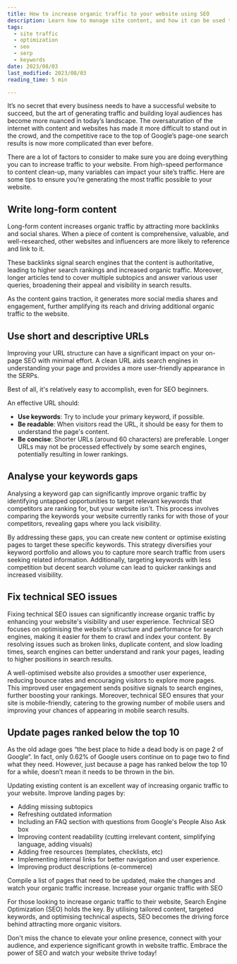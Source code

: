 ```yaml
---
title: How to increase organic traffic to your website using SEO
description: Learn how to manage site content, and how it can be used to attract a more relevant audience.
tags:
  - site traffic
  - optimization
  - seo
  - serp
  - keywords
date: 2023/08/03
last_modified: 2023/08/03
reading_time: 5 min

---
```


It’s no secret that every business needs to have a successful website to succeed, but the art of generating traffic and building loyal audiences has become more nuanced in today’s landscape. The oversaturation of the internet with content and websites has made it more difficult to stand out in the crowd, and the competitive race to the top of Google’s page-one search results is now more complicated than ever before.

There are a lot of factors to consider to make sure you are doing everything you can to increase traffic to your website. From high-speed performance to content clean-up, many variables can impact your site’s traffic. Here are some tips to ensure you’re generating the most traffic possible to your website.

## Write long-form content

Long-form content increases organic traffic by attracting more backlinks and social shares. When a piece of content is comprehensive, valuable, and well-researched, other websites and influencers are more likely to reference and link to it.

These backlinks signal search engines that the content is authoritative, leading to higher search rankings and increased organic traffic. Moreover, longer articles tend to cover multiple subtopics and answer various user queries, broadening their appeal and visibility in search results.

As the content gains traction, it generates more social media shares and engagement, further amplifying its reach and driving additional organic traffic to the website.

## Use short and descriptive URLs

Improving your URL structure can have a significant impact on your on-page SEO with minimal effort. A clean URL aids search engines in understanding your page and provides a more user-friendly appearance in the SERPs.

Best of all, it's relatively easy to accomplish, even for SEO beginners.

An effective URL should:

- **Use keywords**: Try to include your primary keyword, if possible.
- **Be readable**: When visitors read the URL, it should be easy for them to understand the page's content.
- **Be concise**: Shorter URLs (around 60 characters) are preferable. Longer URLs may not be processed effectively by some search engines, potentially resulting in lower rankings.

## Analyse your keywords gaps

Analysing a keyword gap can significantly improve organic traffic by identifying untapped opportunities to target relevant keywords that competitors are ranking for, but your website isn't. This process involves comparing the keywords your website currently ranks for with those of your competitors, revealing gaps where you lack visibility.

By addressing these gaps, you can create new content or optimise existing pages to target these specific keywords. This strategy diversifies your keyword portfolio and allows you to capture more search traffic from users seeking related information. Additionally, targeting keywords with less competition but decent search volume can lead to quicker rankings and increased visibility.

## Fix technical SEO issues

Fixing technical SEO issues can significantly increase organic traffic by enhancing your website's visibility and user experience. Technical SEO focuses on optimising the website's structure and performance for search engines, making it easier for them to crawl and index your content. By resolving issues such as broken links, duplicate content, and slow loading times, search engines can better understand and rank your pages, leading to higher positions in search results.

A well-optimised website also provides a smoother user experience, reducing bounce rates and encouraging visitors to explore more pages. This improved user engagement sends positive signals to search engines, further boosting your rankings. Moreover, technical SEO ensures that your site is mobile-friendly, catering to the growing number of mobile users and improving your chances of appearing in mobile search results.

## Update pages ranked below the top 10

As the old adage goes “the best place to hide a dead body is on page 2 of Google”. In fact, only 0.62% of Google users continue on to page two to find what they need. However, just because a page has ranked below the top 10 for a while, doesn’t mean it needs to be thrown in the bin.

Updating existing content is an excellent way of increasing organic traffic to your website. Improve landing pages by:

- Adding missing subtopics
- Refreshing outdated information
- Including an FAQ section with questions from Google's People Also Ask box
- Improving content readability (cutting irrelevant content, simplifying language, adding visuals)
- Adding free resources (templates, checklists, etc)
- Implementing internal links for better navigation and user experience.
- Improving product descriptions (e-commerce)

Compile a list of pages that need to be updated, make the changes and watch your organic traffic increase.
Increase your organic traffic with SEO

For those looking to increase organic traffic to their website, Search Engine Optimization (SEO) holds the key. By utilising tailored content, targeted keywords, and optimising technical aspects, SEO becomes the driving force behind attracting more organic visitors.

Don't miss the chance to elevate your online presence, connect with your audience, and experience significant growth in website traffic. Embrace the power of SEO and watch your website thrive today!
